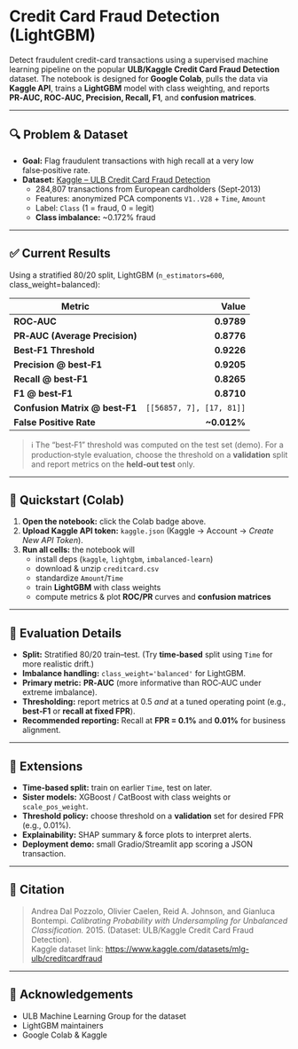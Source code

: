 # Credit Card Fraud Detection (LightGBM)

Detect fraudulent credit-card transactions using a supervised machine learning pipeline on the popular **ULB/Kaggle Credit Card Fraud Detection** dataset. The notebook is designed for **Google Colab**, pulls the data via **Kaggle API**, trains a **LightGBM** model with class weighting, and reports **PR‑AUC, ROC‑AUC, Precision, Recall, F1**, and **confusion matrices**.

---

## 🔍 Problem & Dataset

- **Goal:** Flag fraudulent transactions with high recall at a very low false‑positive rate.  
- **Dataset:** [Kaggle – ULB Credit Card Fraud Detection](https://www.kaggle.com/datasets/mlg-ulb/creditcardfraud)  
  - 284,807 transactions from European cardholders (Sept‑2013)  
  - Features: anonymized PCA components `V1..V28` + `Time`, `Amount`  
  - Label: `Class` (1 = fraud, 0 = legit)  
  - **Class imbalance:** ~0.172% fraud

---

## ✅ Current Results 

Using a stratified 80/20 split, LightGBM (`n_estimators=600`, class_weight=balanced):

| Metric | Value |
|---|---:|
| **ROC‑AUC** | **0.9789** |
| **PR‑AUC (Average Precision)** | **0.8776** |
| **Best‑F1 Threshold** | **0.9226** |
| **Precision @ best‑F1** | **0.9205** |
| **Recall @ best‑F1** | **0.8265** |
| **F1 @ best‑F1** | **0.8710** |
| **Confusion Matrix @ best‑F1** | `[[56857, 7], [17, 81]]` |
| **False Positive Rate** | **~0.012%** |

> ℹ️ The “best‑F1” threshold was computed on the test set (demo). For a production‑style evaluation, choose the threshold on a **validation** split and report metrics on the **held‑out test** only.

---

## 🚀 Quickstart (Colab)

1. **Open the notebook:** click the Colab badge above.  
2. **Upload Kaggle API token:** `kaggle.json` (Kaggle → Account → *Create New API Token*).  
3. **Run all cells:** the notebook will
   - install deps (`kaggle`, `lightgbm`, `imbalanced-learn`)
   - download & unzip `creditcard.csv`
   - standardize `Amount`/`Time`
   - train **LightGBM** with class weights
   - compute metrics & plot **ROC/PR** curves and **confusion matrices**
   

---

## 🧪 Evaluation Details

- **Split:** Stratified 80/20 train–test. (Try **time‑based** split using `Time` for more realistic drift.)  
- **Imbalance handling:** `class_weight='balanced'` for LightGBM.  
- **Primary metric:** **PR‑AUC** (more informative than ROC‑AUC under extreme imbalance).  
- **Thresholding:** report metrics at 0.5 *and* at a tuned operating point (e.g., **best‑F1** or **recall at fixed FPR**).  
- **Recommended reporting:** Recall at **FPR = 0.1%** and **0.01%** for business alignment.

---


## 🔁 Extensions

- **Time‑based split:** train on earlier `Time`, test on later.  
- **Sister models:** XGBoost / CatBoost with class weights or `scale_pos_weight`.  
- **Threshold policy:** choose threshold on a **validation** set for desired FPR (e.g., 0.01%).  
- **Explainability:** SHAP summary & force plots to interpret alerts.  
- **Deployment demo:** small Gradio/Streamlit app scoring a JSON transaction.

---

## 📝 Citation

> Andrea Dal Pozzolo, Olivier Caelen, Reid A. Johnson, and Gianluca Bontempi. *Calibrating Probability with Undersampling for Unbalanced Classification.* 2015. (Dataset: ULB/Kaggle Credit Card Fraud Detection).  
> Kaggle dataset link: https://www.kaggle.com/datasets/mlg-ulb/creditcardfraud

---

## 🙌 Acknowledgements

- ULB Machine Learning Group for the dataset
- LightGBM maintainers
- Google Colab & Kaggle

